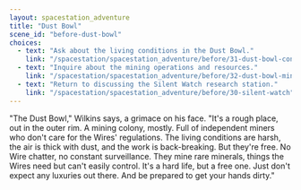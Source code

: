 ```yaml
---
layout: spacestation_adventure
title: "Dust Bowl"
scene_id: "before-dust-bowl"
choices:
  - text: "Ask about the living conditions in the Dust Bowl."
    link: "/spacestation/spacestation_adventure/before/31-dust-bowl-conditions"
  - text: "Inquire about the mining operations and resources."
    link: "/spacestation/spacestation_adventure/before/32-dust-bowl-mining"
  - text: "Return to discussing the Silent Watch research station."
    link: "/spacestation/spacestation_adventure/before/30-silent-watch"
---
```


"The Dust Bowl," Wilkins says, a grimace on his face. "It's a rough place, out in the outer rim. A mining colony, mostly. Full of independent miners who don't care for the Wires' regulations. The living conditions are harsh, the air is thick with dust, and the work is back-breaking. But they're free. No Wire chatter, no constant surveillance. They mine rare minerals, things the Wires need but can't easily control. It's a hard life, but a free one. Just don't expect any luxuries out there. And be prepared to get your hands dirty."
